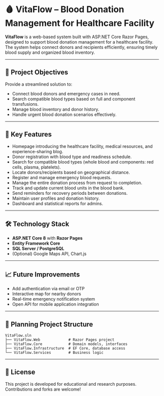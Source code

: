 # 🩸 VitaFlow – Blood Donation Management for Healthcare Facility

**VitaFlow** is a web-based system built with ASP.NET Core Razor Pages, designed to support blood donation management for a healthcare facility. The system helps connect donors and recipients efficiently, ensuring timely blood supply and organized blood inventory.

---

## 📌 Project Objectives

Provide a streamlined solution to:

* Connect blood donors and emergency cases in need.
* Search compatible blood types based on full and component transfusions.
* Manage blood inventory and donor history.
* Handle urgent blood donation scenarios effectively.

---

## 🚀 Key Features

* Homepage introducing the healthcare facility, medical resources, and experience-sharing blog.
* Donor registration with blood type and readiness schedule.
* Search for compatible blood types (whole blood and components: red cells, plasma, platelets).
* Locate donors/recipients based on geographical distance.
* Register and manage emergency blood requests.
* Manage the entire donation process from request to completion.
* Track and update current blood units in the blood bank.
* Send reminders for recovery periods between donations.
* Maintain user profiles and donation history.
* Dashboard and statistical reports for admins.

---

## 🛠️ Technology Stack

* **ASP.NET Core 8** with **Razor Pages**
* **Entity Framework Core**
* **SQL Server / PostgreSQL**
* (Optional) Google Maps API, Chart.js

---

## 📈 Future Improvements

* Add authentication via email or OTP
* Interactive map for nearby donors
* Real-time emergency notification system
* Open API for mobile application integration

---

## 📂 Planning Project Structure

```
VitaFlow.sln
├── VitaFlow.Web             # Razor Pages project
├── VitaFlow.Core            # Domain models, interfaces
├── VitaFlow.Infrastructure  # EF Core, database access
└── VitaFlow.Services        # Business logic
```

---

## 📄 License

This project is developed for educational and research purposes. Contributions and forks are welcome!